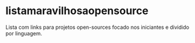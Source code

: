# listamaravilhosaopensource
Lista com links para projetos open-sources focado nos iniciantes e dividido por linguagem.
